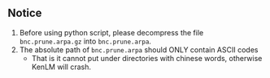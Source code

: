 ## Notice
1. Before using python script, please decompress the file `bnc.prune.arpa.gz` into `bnc.prune.arpa`.
2. The absolute path of `bnc.prune.arpa` should ONLY contain ASCII codes
    - That is it cannot put under directories with chinese words, otherwise KenLM will crash.